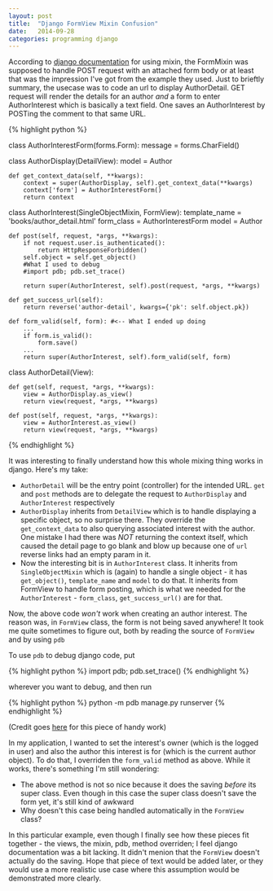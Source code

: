 ```yaml
---
layout: post
title:  "Django FormView Mixin Confusion"
date:   2014-09-28 
categories: programming django
---
```

According to [django documentation][mixin] for using mixin, the FormMixin was supposed to handle POST request with an attached form body or at least that was the impression I've got from the example they used. Just to brieftly summary, the usecase was to code an url to display AuthorDetail. GET request will render the details for an author _and_ a form to enter AuthorInterest which is basically a text field. One saves an AuthorInterest by POSTing the comment to that same URL. 

{% highlight python %}

class AuthorInterestForm(forms.Form):
    message = forms.CharField()

class AuthorDisplay(DetailView):
    model = Author

    def get_context_data(self, **kwargs):
        context = super(AuthorDisplay, self).get_context_data(**kwargs)
        context['form'] = AuthorInterestForm()
        return context

class AuthorInterest(SingleObjectMixin, FormView):
    template_name = 'books/author_detail.html'
    form_class = AuthorInterestForm
    model = Author

    def post(self, request, *args, **kwargs):
        if not request.user.is_authenticated():
            return HttpResponseForbidden()
        self.object = self.get_object()
        #What I used to debug
        #import pdb; pdb.set_trace()

        return super(AuthorInterest, self).post(request, *args, **kwargs)

    def get_success_url(self):
        return reverse('author-detail', kwargs={'pk': self.object.pk})

    def form_valid(self, form): #<-- What I ended up doing
        ...
        if form.is_valid():
            form.save()
        ...
        return super(AuthorInterest, self).form_valid(self, form)

class AuthorDetail(View):

    def get(self, request, *args, **kwargs):
        view = AuthorDisplay.as_view()
        return view(request, *args, **kwargs)

    def post(self, request, *args, **kwargs):
        view = AuthorInterest.as_view()
        return view(request, *args, **kwargs)
{% endhighlight %}

It was interesting to finally understand how this whole mixing thing works in django. Here's my take: 

* `AuthorDetail` will be the entry point (controller) for the intended URL. `get` and `post` methods are to delegate the request to `AuthorDisplay` and `AuthorInterest` respectively
* `AuthorDisplay` inherits from `DetailView` which is to handle displaying a specific object, so no surprise there. They override the `get_context_data` to also querying associated interest with the author. One mistake I had there was *NOT* returning the context itself, which caused the detail page to go blank and blow up because one of `url` reverse links had an empty param in it. 
* Now the interesting bit is in `AuthorInterest` class. It inherits from `SingleObjectMixin` which is (again) to handle a single object - it has `get_object()`, `template_name` and `model` to do that. It inherits from FormView to handle form posting, which is what we needed for the `AuthorInterest` - `form_class`, `get_success_url()` are for that. 

Now, the above code *won't* work when creating an author interest. The reason was, in `FormView` class, the form is not being saved anywhere! It took me quite sometimes to figure out, both by reading the source of `FormView` and by using `pdb`

To use `pdb` to debug django code, put 

{% highlight python %}
import pdb; pdb.set_trace()
{% endhighlight %}

wherever you want to debug, and then run 

{% highlight python %}
python -m pdb manage.py runserver
{% endhighlight %}

(Credit goes [here][pdb debug] for this piece of handy work)

In my application, I wanted to set the interest's owner (which is the logged in user) and also the author this interest is for (which is the current author object). To do that, I overriden the `form_valid` method as above. While it works, there's something I'm still wondering: 

* The above method is not so nice because it does the saving *before* its super class. Even though in this case the super class doesn't save the form yet, it's still kind of awkward
* Why doesn't this case being handled automatically in the `FormView` class? 

In this particular example, even though I finally see how these pieces fit together - the views, the mixin, pdb, method overriden; I feel django documentation was a bit lacking. It didn't menion that the `FormView` doesn't actually do the saving. Hope that piece of text would be added later, or they would use a more realistic use case where this assumption would be demonstrated more clearly.

[mixin]: https://docs.djangoproject.com/en/1.6/topics/class-based-views/mixins/
[pdb debug]: http://ogirardot.wordpress.com/2011/03/15/how-to-debug-django-using-the-python-debugger-pdb/
